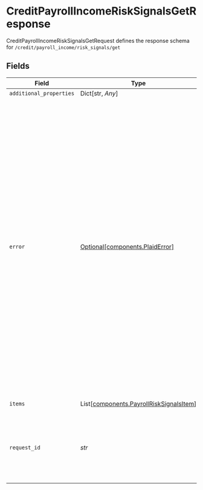 # CreditPayrollIncomeRiskSignalsGetResponse

CreditPayrollIncomeRiskSignalsGetRequest defines the response schema for `/credit/payroll_income/risk_signals/get`


## Fields

| Field                                                                                                                                                                                                                                                                                                                                                                                                                                                                                                                                               | Type                                                                                                                                                                                                                                                                                                                                                                                                                                                                                                                                                | Required                                                                                                                                                                                                                                                                                                                                                                                                                                                                                                                                            | Description                                                                                                                                                                                                                                                                                                                                                                                                                                                                                                                                         |
| --------------------------------------------------------------------------------------------------------------------------------------------------------------------------------------------------------------------------------------------------------------------------------------------------------------------------------------------------------------------------------------------------------------------------------------------------------------------------------------------------------------------------------------------------- | --------------------------------------------------------------------------------------------------------------------------------------------------------------------------------------------------------------------------------------------------------------------------------------------------------------------------------------------------------------------------------------------------------------------------------------------------------------------------------------------------------------------------------------------------- | --------------------------------------------------------------------------------------------------------------------------------------------------------------------------------------------------------------------------------------------------------------------------------------------------------------------------------------------------------------------------------------------------------------------------------------------------------------------------------------------------------------------------------------------------- | --------------------------------------------------------------------------------------------------------------------------------------------------------------------------------------------------------------------------------------------------------------------------------------------------------------------------------------------------------------------------------------------------------------------------------------------------------------------------------------------------------------------------------------------------- |
| `additional_properties`                                                                                                                                                                                                                                                                                                                                                                                                                                                                                                                             | Dict[str, *Any*]                                                                                                                                                                                                                                                                                                                                                                                                                                                                                                                                    | :heavy_minus_sign:                                                                                                                                                                                                                                                                                                                                                                                                                                                                                                                                  | N/A                                                                                                                                                                                                                                                                                                                                                                                                                                                                                                                                                 |
| `error`                                                                                                                                                                                                                                                                                                                                                                                                                                                                                                                                             | [Optional[components.PlaidError]](../../models/components/plaiderror.md)                                                                                                                                                                                                                                                                                                                                                                                                                                                                            | :heavy_minus_sign:                                                                                                                                                                                                                                                                                                                                                                                                                                                                                                                                  | We use standard HTTP response codes for success and failure notifications, and our errors are further classified by `error_type`. In general, 200 HTTP codes correspond to success, 40X codes are for developer- or user-related failures, and 50X codes are for Plaid-related issues. An Item with a non-`null` error object will only be part of an API response when calling `/item/get` to view Item status. Otherwise, error fields will be `null` if no error has occurred; if an error has occurred, an error code will be returned instead. |
| `items`                                                                                                                                                                                                                                                                                                                                                                                                                                                                                                                                             | List[[components.PayrollRiskSignalsItem](../../models/components/payrollrisksignalsitem.md)]                                                                                                                                                                                                                                                                                                                                                                                                                                                        | :heavy_check_mark:                                                                                                                                                                                                                                                                                                                                                                                                                                                                                                                                  | Array of payroll items.                                                                                                                                                                                                                                                                                                                                                                                                                                                                                                                             |
| `request_id`                                                                                                                                                                                                                                                                                                                                                                                                                                                                                                                                        | *str*                                                                                                                                                                                                                                                                                                                                                                                                                                                                                                                                               | :heavy_check_mark:                                                                                                                                                                                                                                                                                                                                                                                                                                                                                                                                  | A unique identifier for the request, which can be used for troubleshooting. This identifier, like all Plaid identifiers, is case sensitive.                                                                                                                                                                                                                                                                                                                                                                                                         |